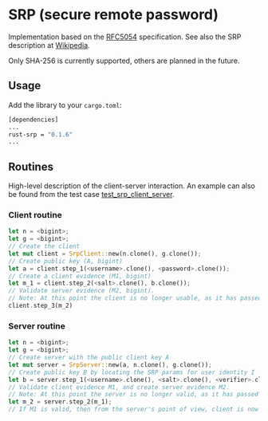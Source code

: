 # SRP (secure remote password)
Implementation based on the [RFC5054](https://tools.ietf.org/html/rfc5054) specification. See also the SRP description at [Wikipedia](https://en.wikipedia.org/wiki/Secure_Remote_Password_protocol).

Only SHA-256 is currently supported, others are planned in the future.

## Usage
Add the library to your `cargo.toml`:
```bash
[dependencies]
...
rust-srp = "0.1.6"
...
```

## Routines
High-level description of the client-server interaction. An example can also be found from the test case [test_srp_client_server](https://github.com/MoeAl-Ani/rust-srp/blob/1c18186881eeea73cc32ee9a985bcbd84df848ab/src/lib.rs#L321).

### Client routine
```rust
let n = <bigint>;
let g = <bigint>;
// Create the client
let mut client = SrpClient::new(n.clone(), g.clone());
// Create public key (A, bigint)
let a = client.step_1(<username>.clone(), <password>.clone());
// Create a client evidence (M1, bigint)
let m_1 = client.step_2(<salt>.clone(), b.clone());
// Validate server evidence (M2, bigint).
// Note: At this point the client is no longer usable, as it has passed its ownership to the function.
client.step_3(m_2)
```

### Server routine
```rust
let n = <bigint>;
let g = <bigint>;
// Create server with the public client key A
let mut server = SrpServer::new(a, n.clone(), g.clone());
// Create public key B by locating the SRP params for user identity I
let b = server.step_1(<username>.clone(), <salt>.clone(), <verifier>.clone());
// Validate client evidence M1, and create server evidence M2.
// Note: At this point the server is no longer valid, as it has passed its ownership to the function.
let m_2 = server.step_2(m_1);
// If M1 is valid, then from the server's point of view, client is now authenticated
```